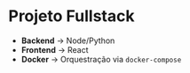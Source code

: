 # Projeto Fullstack

- **Backend** → Node/Python
- **Frontend** → React
- **Docker** → Orquestração via `docker-compose`
